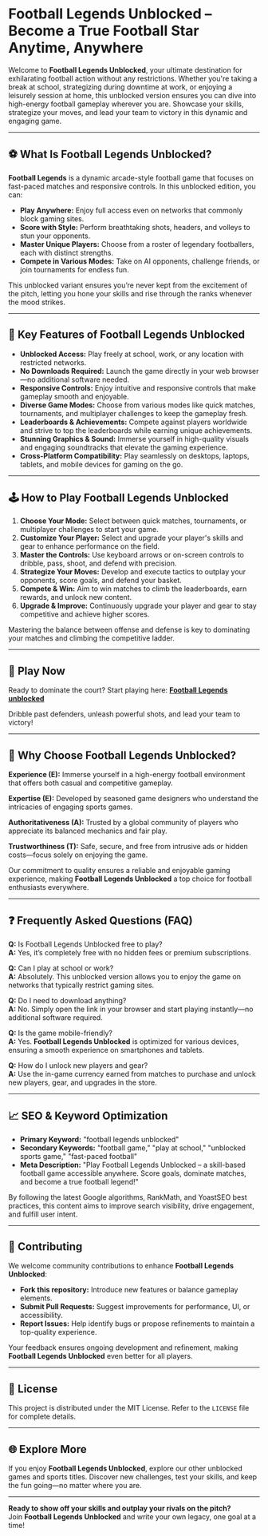 # Football Legends Unblocked – Become a True Football Star Anytime, Anywhere

Welcome to **Football Legends Unblocked**, your ultimate destination for exhilarating football action without any restrictions. Whether you're taking a break at school, strategizing during downtime at work, or enjoying a leisurely session at home, this unblocked version ensures you can dive into high-energy football gameplay wherever you are. Showcase your skills, strategize your moves, and lead your team to victory in this dynamic and engaging game.

---

## ⚽ What Is Football Legends Unblocked?

**Football Legends** is a dynamic arcade-style football game that focuses on fast-paced matches and responsive controls. In this unblocked edition, you can:

- **Play Anywhere:** Enjoy full access even on networks that commonly block gaming sites.
- **Score with Style:** Perform breathtaking shots, headers, and volleys to stun your opponents.
- **Master Unique Players:** Choose from a roster of legendary footballers, each with distinct strengths.
- **Compete in Various Modes:** Take on AI opponents, challenge friends, or join tournaments for endless fun.

This unblocked variant ensures you’re never kept from the excitement of the pitch, letting you hone your skills and rise through the ranks whenever the mood strikes.

---

## 🌟 Key Features of Football Legends Unblocked

- **Unblocked Access:** Play freely at school, work, or any location with restricted networks.
- **No Downloads Required:** Launch the game directly in your web browser—no additional software needed.
- **Responsive Controls:** Enjoy intuitive and responsive controls that make gameplay smooth and enjoyable.
- **Diverse Game Modes:** Choose from various modes like quick matches, tournaments, and multiplayer challenges to keep the gameplay fresh.
- **Leaderboards & Achievements:** Compete against players worldwide and strive to top the leaderboards while earning unique achievements.
- **Stunning Graphics & Sound:** Immerse yourself in high-quality visuals and engaging soundtracks that elevate the gaming experience.
- **Cross-Platform Compatibility:** Play seamlessly on desktops, laptops, tablets, and mobile devices for gaming on the go.

---

## 🕹️ How to Play Football Legends Unblocked

1. **Choose Your Mode:** Select between quick matches, tournaments, or multiplayer challenges to start your game.
2. **Customize Your Player:** Select and upgrade your player's skills and gear to enhance performance on the field.
3. **Master the Controls:** Use keyboard arrows or on-screen controls to dribble, pass, shoot, and defend with precision.
4. **Strategize Your Moves:** Develop and execute tactics to outplay your opponents, score goals, and defend your basket.
5. **Compete & Win:** Aim to win matches to climb the leaderboards, earn rewards, and unlock new content.
6. **Upgrade & Improve:** Continuously upgrade your player and gear to stay competitive and achieve higher scores.

Mastering the balance between offense and defense is key to dominating your matches and climbing the competitive ladder.

---

## 🔗 Play Now

Ready to dominate the court? Start playing here: **[Football Legends unblocked](https://football-legends.io/)**

Dribble past defenders, unleash powerful shots, and lead your team to victory!

---

## 🧭 Why Choose Football Legends Unblocked?

**Experience (E):** Immerse yourself in a high-energy football environment that offers both casual and competitive gameplay.

**Expertise (E):** Developed by seasoned game designers who understand the intricacies of engaging sports games.

**Authoritativeness (A):** Trusted by a global community of players who appreciate its balanced mechanics and fair play.

**Trustworthiness (T):** Safe, secure, and free from intrusive ads or hidden costs—focus solely on enjoying the game.

Our commitment to quality ensures a reliable and enjoyable gaming experience, making **Football Legends Unblocked** a top choice for football enthusiasts everywhere.

---

## ❓ Frequently Asked Questions (FAQ)

**Q:** Is Football Legends Unblocked free to play?  
**A:** Yes, it’s completely free with no hidden fees or premium subscriptions.

**Q:** Can I play at school or work?  
**A:** Absolutely. This unblocked version allows you to enjoy the game on networks that typically restrict gaming sites.

**Q:** Do I need to download anything?  
**A:** No. Simply open the link in your browser and start playing instantly—no additional software required.

**Q:** Is the game mobile-friendly?  
**A:** Yes. **Football Legends Unblocked** is optimized for various devices, ensuring a smooth experience on smartphones and tablets.

**Q:** How do I unlock new players and gear?  
**A:** Use the in-game currency earned from matches to purchase and unlock new players, gear, and upgrades in the store.

---

## 📈 SEO & Keyword Optimization

- **Primary Keyword:** "football legends unblocked"  
- **Secondary Keywords:** "football game," "play at school," "unblocked sports game," "fast-paced football"  
- **Meta Description:** "Play Football Legends Unblocked – a skill-based football game accessible anywhere. Score goals, dominate matches, and become a true football legend!"

By following the latest Google algorithms, RankMath, and YoastSEO best practices, this content aims to improve search visibility, drive engagement, and fulfill user intent.

---

## 🔧 Contributing

We welcome community contributions to enhance **Football Legends Unblocked**:

- **Fork this repository:** Introduce new features or balance gameplay elements.
- **Submit Pull Requests:** Suggest improvements for performance, UI, or accessibility.
- **Report Issues:** Help identify bugs or propose refinements to maintain a top-quality experience.

Your feedback ensures ongoing development and refinement, making **Football Legends Unblocked** even better for all players.

---

## 📜 License

This project is distributed under the MIT License. Refer to the `LICENSE` file for complete details.

---

## 🌐 Explore More

If you enjoy **Football Legends Unblocked**, explore our other unblocked games and sports titles. Discover new challenges, test your skills, and keep the fun going—no matter where you are.

---

**Ready to show off your skills and outplay your rivals on the pitch?**  
Join **Football Legends Unblocked** and write your own legacy, one goal at a time!
